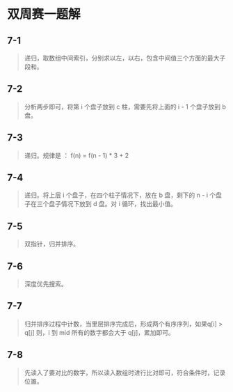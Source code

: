 # 双周赛一题解

## 7-1

> 递归，取数组中间索引，分别求以左，以右，包含中间值三个方面的最大子段和。

## 7-2

> 分析两步即可，将第 i 个盘子放到 c 柱，需要先将上面的 i - 1 个盘子放到 b 盘。

## 7-3

> 递归。规律是 ： f(n) = f(n - 1) * 3 + 2

## 7-4

> 递归。将上层 i 个盘子，在四个柱子情况下，放在 b 盘，剩下的 n - i 个盘子在三个盘子情况下放到 d 盘。对 i 循环，找出最小值。

## 7-5

> 双指针，归并排序。

## 7-6

> 深度优先搜索。

## 7-7

> 归并排序过程中计数，当里层排序完成后，形成两个有序序列，如果q[i] > q[j] 则，i 到 mid 所有的数字都会大于 q[j]，累加即可。

## 7-8

> 先读入了要对比的数字，所以读入数组时进行比对即可，符合条件时，记录位置。